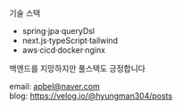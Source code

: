 기술 스택
<ul>
  <li>spring·jpa·queryDsl</li>
  <li>next.js·typeScript·tailwind</li>
  <li>aws·cicd·docker·nginx</li>
</ul>

백엔드를 지망하지만 풀스택도 긍정합니다

email: apbel@naver.com  
blog: https://velog.io/@hyungman304/posts  


<!---
- 👋 Hi, I’m @kimtaehyun304
- 👀 I’m interested in ...
- 🌱 I’m currently learning ...
- 💞️ I’m looking to collaborate on ...
- 📫 How to reach me ...
- 😄 Pronouns: ...
- ⚡ Fun fact: ...
kimtaehyun304/kimtaehyun304 is a ✨ special ✨ repository because its `README.md` (this file) appears on your GitHub profile.
You can click the Preview link to take a look at your changes.
--->
